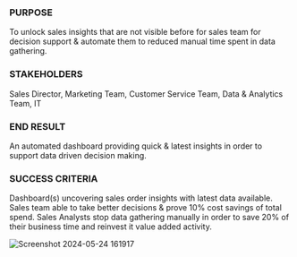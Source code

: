 ### PURPOSE
To unlock sales insights that are not visible before for sales team for decision support & automate them to reduced manual time spent in data gathering.

### STAKEHOLDERS
Sales Director, Marketing Team, Customer Service Team, Data & Analytics Team, IT

### END RESULT
An automated dashboard providing quick & latest insights in order to support data driven decision making.

### SUCCESS CRITERIA
Dashboard(s) uncovering sales order insights with latest data available.
Sales team able to take better decisions & prove 10% cost savings of total spend.
Sales Analysts stop data gathering manually in order to save 20% of their business time and reinvest it value added activity.

![Screenshot 2024-05-24 161917](https://github.com/sharmiladulmi/Sales-Dataset-using-Power-BI/assets/75578997/1f2063a0-fdc6-4720-b608-f436ff4b73cb)
